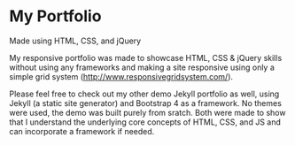 # My Portfolio

Made using HTML, CSS, and jQuery

My responsive portfolio was made to showcase HTML, CSS & jQuery skills without using any frameworks and making a site responsive using only a simple grid system (http://www.responsivegridsystem.com/).

Please feel free to check out my other demo Jekyll portfolio as well, using Jekyll (a static site generator) and Bootstrap 4 as a framework. No themes were used, the demo was built purely from sratch. Both were made to show that I understand the underlying core concepts of HTML, CSS, and JS and can incorporate a framework if needed.
